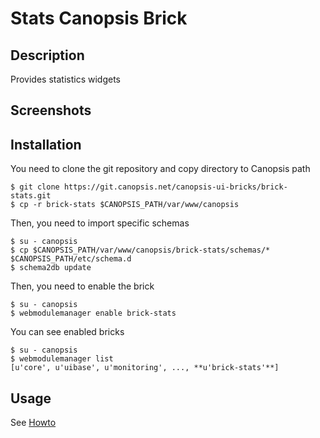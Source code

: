 # Stats Canopsis Brick

## Description

Provides statistics widgets

## Screenshots



## Installation

You need to clone the git repository and copy directory to Canopsis path

    $ git clone https://git.canopsis.net/canopsis-ui-bricks/brick-stats.git
    $ cp -r brick-stats $CANOPSIS_PATH/var/www/canopsis

Then, you need to import specific schemas

    $ su - canopsis
    $ cp $CANOPSIS_PATH/var/www/canopsis/brick-stats/schemas/* $CANOPSIS_PATH/etc/schema.d
    $ schema2db update

Then, you need to enable the brick

    $ su - canopsis
    $ webmodulemanager enable brick-stats

You can see enabled bricks

    $ su - canopsis
    $ webmodulemanager list
    [u'core', u'uibase', u'monitoring', ..., **u'brick-stats'**]

## Usage

See [Howto](https://git.canopsis.net/canopsis-ui-bricks/brick-stats/blob/master/doc/index.rst)
